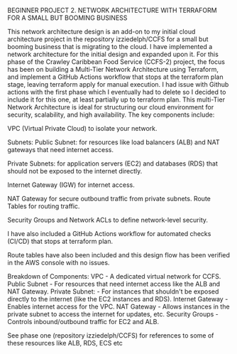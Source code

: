 BEGINNER PROJECT 2. NETWORK ARCHITECTURE WITH TERRAFORM FOR A SMALL BUT BOOMING BUSINESS

This network architecture design is an add-on to my initial cloud architecture project in the repository izziedelph/CCFS for a small but booming business that is migrating to the cloud. I have implemented a network architecture for the initial design and expanded upon it. 
For this phase of the Crawley Caribbean Food Service (CCFS-2) project, the focus has been on building a Multi-Tier Network Architecture using Terraform, and implement a GitHub Actions workflow that stops at the terraform plan stage, leaving terraform apply for manual execution. I had issue with Github actions with the first phase which I eventually had to delete so I decided to include it for this one, at least partially up to terraform plan. 
This multi-Tier Network Architecture is ideal for structuring our cloud environment for security, scalability, and high availability. The key components include:

VPC (Virtual Private Cloud) to isolate your network.

Subnets:
Public Subnet: for resources like load balancers (ALB) and NAT gateways that need internet access.

Private Subnets: for application servers (EC2) and databases (RDS) that should not be exposed to the internet directly.

Internet Gateway (IGW) for internet access.

NAT Gateway for secure outbound traffic from private subnets.
Route Tables for routing traffic.

Security Groups and Network ACLs to define network-level security.

I have also included a GitHub Actions workflow for automated checks (CI/CD) that stops at terraform plan.

Route tables have also been included and this design flow has been verified in the AWS console with no issues. 

Breakdown of Components:
VPC - A dedicated virtual network for CCFS.
Public Subnet - For resources that need internet access like the ALB and NAT Gateway.
Private Subnet: - For instances that shouldn't be exposed directly to the internet (like the EC2 instances and RDS).
Internet Gateway - Enables internet access for the VPC.
NAT Gateway - Allows instances in the private subnet to access the internet for updates, etc.
Security Groups - Controls inbound/outbound traffic for EC2 and ALB.

See phase one (repository izziedelph/CCFS) for references to some of these resources like ALB, RDS, ECS etc
